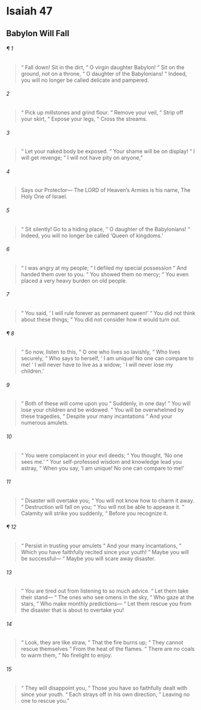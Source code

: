 # Isaiah 47
## Babylon Will Fall
###### ¶ 1
>  “ Fall down! Sit in the dirt,
>  “ O virgin daughter Babylon!
>  “ Sit on the ground, not on a throne,
>  “ O daughter of the Babylonians!
>  “ Indeed, you will no longer be called delicate and pampered.
###### 2
>  “ Pick up millstones and grind flour.
>  “ Remove your veil,
>  “ Strip off your skirt,
>  “ Expose your legs,
>  “ Cross the streams.
###### 3
>  “ Let your naked body be exposed.
>  “ Your shame will be on display!
>  “ I will get revenge;
>  “ I will not have pity on anyone,”
###### 4
> Says our Protector—
> The LORD of Heaven’s Armies is his name,
> The Holy One of Israel.
###### 5
>  “ Sit silently! Go to a hiding place,
>  “ O daughter of the Babylonians!
>  “ Indeed, you will no longer be called ‘Queen of kingdoms.’
###### 6
>  “ I was angry at my people;
>  “ I defiled my special possession
>  “ And handed them over to you.
>  “ You showed them no mercy;
>  “ You even placed a very heavy burden on old people.
###### 7
>  “ You said,
>  ‘ I will rule forever as permanent queen!’
>  “ You did not think about these things;
>  “ You did not consider how it would turn out.
###### ¶ 8
>  “ So now, listen to this,
>  “ O one who lives so lavishly,
>  “ Who lives securely,
>  “ Who says to herself,
>  ‘ I am unique! No one can compare to me!
>  ‘ I will never have to live as a widow;
>  ‘ I will never lose my children.’
###### 9
>  “ Both of these will come upon you
>  “ Suddenly, in one day!
>  “ You will lose your children and be widowed.
>  “ You will be overwhelmed by these tragedies,
>  “ Despite your many incantations
>  “ And your numerous amulets.
###### 10
>  “ You were complacent in your evil deeds;
>  “ You thought, ‘No one sees me.’
>  “ Your self-professed wisdom and knowledge lead you astray,
>  “ When you say, ‘I am unique! No one can compare to me!’
###### 11
>  “ Disaster will overtake you;
>  “ You will not know how to charm it away.
>  “ Destruction will fall on you;
>  “ You will not be able to appease it.
>  “ Calamity will strike you suddenly,
>  “ Before you recognize it.
###### ¶ 12
>  “ Persist in trusting your amulets
>  “ And your many incantations,
>  “ Which you have faithfully recited since your youth!
>  “ Maybe you will be successful—
>  “ Maybe you will scare away disaster.
###### 13
>  “ You are tired out from listening to so much advice.
>  “ Let them take their stand—
>  “ The ones who see omens in the sky,
>  “ Who gaze at the stars,
>  “ Who make monthly predictions—
>  “ Let them rescue you from the disaster that is about to overtake you!
###### 14
>  “ Look, they are like straw,
>  “ That the fire burns up;
>  “ They cannot rescue themselves
>  “ From the heat of the flames.
>  “ There are no coals to warm them,
>  “ No firelight to enjoy.
###### 15
>  “ They will disappoint you,
>  “ Those you have so faithfully dealt with since your youth.
>  “ Each strays off in his own direction,
>  “ Leaving no one to rescue you.”
